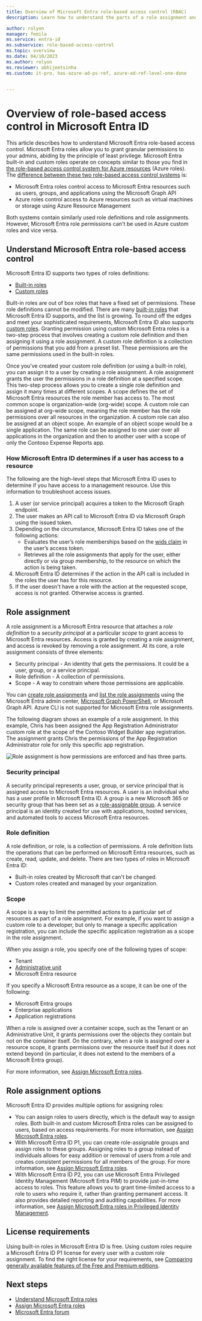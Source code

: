 ```yaml
---
title: Overview of Microsoft Entra role-based access control (RBAC)
description: Learn how to understand the parts of a role assignment and restricted scope in Microsoft Entra ID.

author: rolyon
manager: femila
ms.service: entra-id
ms.subservice: role-based-access-control
ms.topic: overview
ms.date: 04/10/2023
ms.author: rolyon
ms.reviewer: abhijeetsinha
ms.custom: it-pro, has-azure-ad-ps-ref, azure-ad-ref-level-one-done


---
```


# Overview of role-based access control in Microsoft Entra ID

This article describes how to understand Microsoft Entra role-based access control. Microsoft Entra roles allow you to grant granular permissions to your admins, abiding by the principle of least privilege. Microsoft Entra built-in and custom roles operate on concepts similar to those you find in [the role-based access control system for Azure resources](/azure/role-based-access-control/overview) (Azure roles). The [difference between these two role-based access control systems](/azure/role-based-access-control/rbac-and-directory-admin-roles) is:

- Microsoft Entra roles control access to Microsoft Entra resources such as users, groups, and applications using the Microsoft Graph API
- Azure roles control access to Azure resources such as virtual machines or storage using Azure Resource Management

Both systems contain similarly used role definitions and role assignments. However, Microsoft Entra role permissions can't be used in Azure custom roles and vice versa.

<a name='understand-azure-ad-role-based-access-control'></a>

## Understand Microsoft Entra role-based access control

Microsoft Entra ID supports two types of roles definitions:

* [Built-in roles](./permissions-reference.md)
* [Custom roles](custom-create.md)

Built-in roles are out of box roles that have a fixed set of permissions. These role definitions cannot be modified. There are many [built-in roles](./permissions-reference.md) that Microsoft Entra ID supports, and the list is growing. To round off the edges and meet your sophisticated requirements, Microsoft Entra ID also supports [custom roles](custom-create.md). Granting permission using custom Microsoft Entra roles is a two-step process that involves creating a custom role definition and then assigning it using a role assignment. A custom role definition is a collection of permissions that you add from a preset list. These permissions are the same permissions used in the built-in roles.  

Once you’ve created your custom role definition (or using a built-in role), you can assign it to a user by creating a role assignment. A role assignment grants the user the permissions in a role definition at a specified scope. This two-step process allows you to create a single role definition and assign it many times at different scopes. A scope defines the set of Microsoft Entra resources the role member has access to. The most common scope is organization-wide (org-wide) scope. A custom role can be assigned at org-wide scope, meaning the role member has the role permissions over all resources in the organization. A custom role can also be assigned at an object scope. An example of an object scope would be a single application. The same role can be assigned to one user over all applications in the organization and then to another user with a scope of only the Contoso Expense Reports app.  

<a name='how-azure-ad-determines-if-a-user-has-access-to-a-resource'></a>

### How Microsoft Entra ID determines if a user has access to a resource

The following are the high-level steps that Microsoft Entra ID uses to determine if you have access to a management resource. Use this information to troubleshoot access issues.

1. A user (or service principal) acquires a token to the Microsoft Graph endpoint.
1. The user makes an API call to Microsoft Entra ID via Microsoft Graph using the issued token.
1. Depending on the circumstance, Microsoft Entra ID takes one of the following actions:
   - Evaluates the user’s role memberships based on the [wids claim](~/identity-platform/access-tokens.md) in the user’s access token.
   - Retrieves all the role assignments that apply for the user, either directly or via group membership, to the resource on which the action is being taken.
1. Microsoft Entra ID determines if the action in the API call is included in the roles the user has for this resource.
1. If the user doesn't have a role with the action at the requested scope, access is not granted. Otherwise access is granted.

## Role assignment

A role assignment is a Microsoft Entra resource that attaches a *role definition* to a *security principal* at a particular *scope* to grant access to Microsoft Entra resources. Access is granted by creating a role assignment, and access is revoked by removing a role assignment. At its core, a role assignment consists of three elements:

- Security principal - An identity that gets the permissions. It could be a user, group, or a service principal. 
- Role definition - A collection of permissions. 
- Scope - A way to constrain where those permissions are applicable.

You can [create role assignments](manage-roles-portal.md) and [list the role assignments](view-assignments.md) using the Microsoft Entra admin center, [Microsoft Graph PowerShell](/powershell/microsoftgraph/overview), or Microsoft Graph API. Azure CLI is not supported for Microsoft Entra role assignments.

The following diagram shows an example of a role assignment. In this example, Chris has been assigned the App Registration Administrator custom role at the scope of the Contoso Widget Builder app registration. The assignment grants Chris the permissions of the App Registration Administrator role for only this specific app registration.

![Role assignment is how permissions are enforced and has three parts.](./media/custom-overview/rbac-overview.png)

### Security principal

A security principal represents a user, group, or service principal that is assigned access to Microsoft Entra resources. A user is an individual who has a user profile in Microsoft Entra ID. A group is a new Microsoft 365 or security group that has been set as a [role-assignable group](groups-concept.md). A service principal is an identity created for use with applications, hosted services, and automated tools to access Microsoft Entra resources.

### Role definition

A role definition, or role, is a collection of permissions. A role definition lists the operations that can be performed on Microsoft Entra resources, such as create, read, update, and delete. There are two types of roles in Microsoft Entra ID:

- Built-in roles created by Microsoft that can't be changed.
- Custom roles created and managed by your organization.

### Scope

A scope is a way to limit the permitted actions to a particular set of resources as part of a role assignment. For example, if you want to assign a custom role to a developer, but only to manage a specific application registration, you can include the specific application registration as a scope in the role assignment.

When you assign a role, you specify one of the following types of scope:

- Tenant
- [Administrative unit](administrative-units.md)
- Microsoft Entra resource

If you specify a Microsoft Entra resource as a scope, it can be one of the following:

- Microsoft Entra groups
- Enterprise applications
- Application registrations

When a role is assigned over a container scope, such as the Tenant or an Administrative Unit, it grants permissions over the objects they contain but not on the container itself. On the contrary, when a role is assigned over a resource scope, it grants permissions over the resource itself but it does not extend beyond (in particular, it does not extend to the members of a Microsoft Entra group).

For more information, see [Assign Microsoft Entra roles](manage-roles-portal.md).

## Role assignment options

Microsoft Entra ID provides multiple options for assigning roles:

- You can assign roles to users directly, which is the default way to assign roles. Both built-in and custom Microsoft Entra roles can be assigned to users, based on access requirements. For more information, see [Assign Microsoft Entra roles](manage-roles-portal.md).
- With Microsoft Entra ID P1, you can create role-assignable groups and assign roles to these groups. Assigning roles to a group instead of individuals allows for easy addition or removal of users from a role and creates consistent permissions for all members of the group. For more information, see [Assign Microsoft Entra roles](manage-roles-portal.md).
- With Microsoft Entra ID P2, you can use Microsoft Entra Privileged Identity Management (Microsoft Entra PIM) to provide just-in-time access to roles. This feature allows you to grant time-limited access to a role to users who require it, rather than granting permanent access. It also provides detailed reporting and auditing capabilities. For more information, see [Assign Microsoft Entra roles in Privileged Identity Management](~/id-governance/privileged-identity-management/pim-how-to-add-role-to-user.md).

## License requirements

Using built-in roles in Microsoft Entra ID is free. Using custom roles require a Microsoft Entra ID P1 license for every user with a custom role assignment. To find the right license for your requirements, see [Comparing generally available features of the Free and Premium editions](https://www.microsoft.com/security/business/identity-access-management/azure-ad-pricing).

## Next steps

- [Understand Microsoft Entra roles](concept-understand-roles.md)
- [Assign Microsoft Entra roles](manage-roles-portal.md)
- [Microsoft Entra forum](https://feedback.azure.com/d365community/forum/22920db1-ad25-ec11-b6e6-000d3a4f0789)
